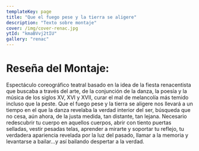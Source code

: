```yaml
---
templateKey: page
title: "Que el fuego pese y la tierra se aligere"
description: "Texto sobre montaje"
cover: /img/cover-renac.jpg
ytId: "kmaBVvj2tIU"
gallery: "renac"
---
```


# Reseña del Montaje:

Espectáculo coreográfico teatral basado en la idea de la fiesta renacentista que
buscaba a través del arte, de la conjunción de la danza, la poesía y la música de
los siglos XV, XVI y XVII, curar el mal de melancolía más temido incluso que la
peste. Que el fuego pese y la tierra se aligere nos llevará a un tiempo en el que
la danza revelaba la verdad interior del ser, búsqueda que no cesa,
aún ahora, de la justa medida, tan distante, tan lejana.
Necesario redescubrir tu cuerpo en aquellos cuerpos, abrir con tiento puertas
selladas, vestir pesadas telas, aprender a mirarte y soportar tu reflejo, tu
verdadera apariencia revelada por la luz del pasado, llamar a la memoria y
levantarse a bailar…y así bailando despertar a la verdad.
